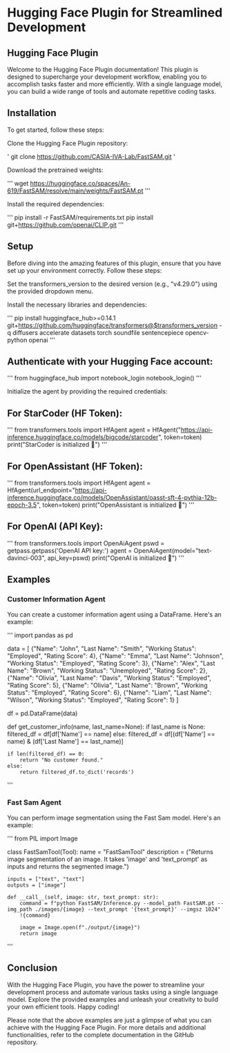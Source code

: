 # Hugging Face Plugin for Streamlined Development
## Hugging Face Plugin

Welcome to the Hugging Face Plugin documentation! This plugin is designed to supercharge your development workflow, enabling you to accomplish tasks faster and more efficiently. With a single language model, you can build a wide range of tools and automate repetitive coding tasks.

## Installation

To get started, follow these steps:

Clone the Hugging Face Plugin repository:

'
git clone https://github.com/CASIA-IVA-Lab/FastSAM.git
'

Download the pretrained weights:

'''
wget https://huggingface.co/spaces/An-619/FastSAM/resolve/main/weights/FastSAM.pt
'''

Install the required dependencies:

'''
pip install -r FastSAM/requirements.txt
pip install git+https://github.com/openai/CLIP.git
'''

## Setup

Before diving into the amazing features of this plugin, ensure that you have set up your environment correctly. Follow these steps:

Set the transformers_version to the desired version (e.g., "v4.29.0") using the provided dropdown menu.

Install the necessary libraries and dependencies:

'''
pip install huggingface_hub>=0.14.1 git+https://github.com/huggingface/transformers@$transformers_version -q diffusers accelerate datasets torch soundfile sentencepiece opencv-python openai
'''

## Authenticate with your Hugging Face account:

'''
from huggingface_hub import notebook_login
notebook_login()
'''

Initialize the agent by providing the required credentials:

## For StarCoder (HF Token):

'''
from transformers.tools import HfAgent
agent = HfAgent("https://api-inference.huggingface.co/models/bigcode/starcoder", token=token)
print("StarCoder is initialized 💪")
'''

## For OpenAssistant (HF Token):

'''
from transformers.tools import HfAgent
agent = HfAgent(url_endpoint="https://api-inference.huggingface.co/models/OpenAssistant/oasst-sft-4-pythia-12b-epoch-3.5", token=token)
print("OpenAssistant is initialized 💪")
'''

## For OpenAI (API Key):

'''
from transformers.tools import OpenAiAgent
pswd = getpass.getpass('OpenAI API key:')
agent = OpenAiAgent(model="text-davinci-003", api_key=pswd)
print("OpenAI is initialized 💪")
'''

## Examples
### Customer Information Agent
You can create a customer information agent using a DataFrame. Here's an example:

'''
import pandas as pd

data = [
    {"Name": "John", "Last Name": "Smith", "Working Status": "Employed", "Rating Score": 4},
    {"Name": "Emma", "Last Name": "Johnson", "Working Status": "Employed", "Rating Score": 3},
    {"Name": "Alex", "Last Name": "Brown", "Working Status": "Unemployed", "Rating Score": 2},
    {"Name": "Olivia", "Last Name": "Davis", "Working Status": "Employed", "Rating Score": 5},
    {"Name": "Olivia", "Last Name": "Brown", "Working Status": "Employed", "Rating Score": 6},
    {"Name": "Liam", "Last Name": "Wilson", "Working Status": "Employed", "Rating Score": 1}
]

df = pd.DataFrame(data)

def get_customer_info(name, last_name=None):
    if last_name is None:
        filtered_df = df[df['Name'] == name]
    else:
        filtered_df = df[(df['Name'] == name) & (df['Last Name'] == last_name)]

    if len(filtered_df) == 0:
        return "No customer found."
    else:
        return filtered_df.to_dict('records')
'''

### Fast Sam Agent
You can perform image segmentation using the Fast Sam model. Here's an example:

'''
from PIL import Image

class FastSamTool(Tool):
    name = "FastSamTool"
    description = ("Returns image segmentation of an image. It takes 'image' and 'text_prompt' as inputs and returns the segmented image.")

    inputs = ["text", "text"]
    outputs = ["image"]

    def __call__(self, image: str, text_prompt: str):
        command = f"python FastSAM/Inference.py --model_path FastSAM.pt --img_path ./images/{image} --text_prompt '{text_prompt}' --imgsz 1024"
        !{command}

        image = Image.open(f"./output/{image}")
        return image
'''

## Conclusion
With the Hugging Face Plugin, you have the power to streamline your development process and automate various tasks using a single language model. Explore the provided examples and unleash your creativity to build your own efficient tools. Happy coding!

Please note that the above examples are just a glimpse of what you can achieve with the Hugging Face Plugin. For more details and additional functionalities, refer to the complete documentation in the GitHub repository.
